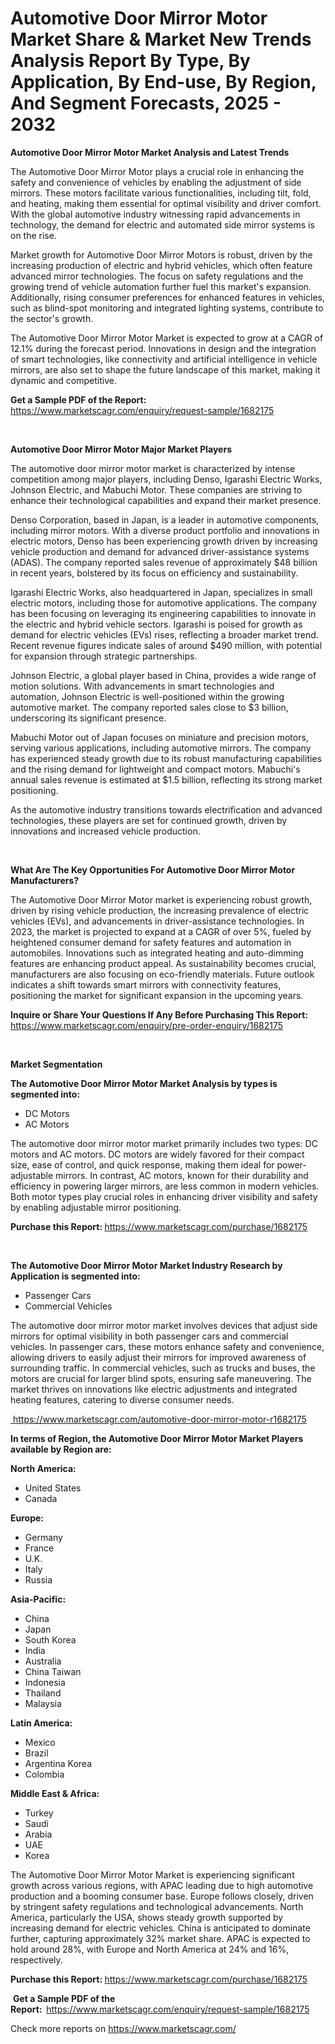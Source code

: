 <p><h1>Automotive Door Mirror Motor Market Share & Market New Trends Analysis Report By Type, By Application, By End-use, By Region, And Segment Forecasts, 2025 - 2032</h1></p><p><strong>Automotive Door Mirror Motor Market Analysis and Latest Trends</strong></p>
<p><p>The Automotive Door Mirror Motor plays a crucial role in enhancing the safety and convenience of vehicles by enabling the adjustment of side mirrors. These motors facilitate various functionalities, including tilt, fold, and heating, making them essential for optimal visibility and driver comfort. With the global automotive industry witnessing rapid advancements in technology, the demand for electric and automated side mirror systems is on the rise.</p><p>Market growth for Automotive Door Mirror Motors is robust, driven by the increasing production of electric and hybrid vehicles, which often feature advanced mirror technologies. The focus on safety regulations and the growing trend of vehicle automation further fuel this market's expansion. Additionally, rising consumer preferences for enhanced features in vehicles, such as blind-spot monitoring and integrated lighting systems, contribute to the sector's growth.</p><p>The Automotive Door Mirror Motor Market is expected to grow at a CAGR of 12.1% during the forecast period. Innovations in design and the integration of smart technologies, like connectivity and artificial intelligence in vehicle mirrors, are also set to shape the future landscape of this market, making it dynamic and competitive.</p></p>
<p><strong>Get a Sample PDF of the Report:&nbsp;</strong> <a href="https://www.marketscagr.com/enquiry/request-sample/1682175?utm_campaign=2998&utm_medium=2&utm_source=Github&utm_content=ia&utm_term=24032025&utm_id=automotive-door-mirror-motor">https://www.marketscagr.com/enquiry/request-sample/1682175</a></p>
<p>&nbsp;</p>
<p><strong>Automotive Door Mirror Motor Major Market Players</strong></p>
<p><p>The automotive door mirror motor market is characterized by intense competition among major players, including Denso, Igarashi Electric Works, Johnson Electric, and Mabuchi Motor. These companies are striving to enhance their technological capabilities and expand their market presence.</p><p>Denso Corporation, based in Japan, is a leader in automotive components, including mirror motors. With a diverse product portfolio and innovations in electric motors, Denso has been experiencing growth driven by increasing vehicle production and demand for advanced driver-assistance systems (ADAS). The company reported sales revenue of approximately $48 billion in recent years, bolstered by its focus on efficiency and sustainability.</p><p>Igarashi Electric Works, also headquartered in Japan, specializes in small electric motors, including those for automotive applications. The company has been focusing on leveraging its engineering capabilities to innovate in the electric and hybrid vehicle sectors. Igarashi is poised for growth as demand for electric vehicles (EVs) rises, reflecting a broader market trend. Recent revenue figures indicate sales of around $490 million, with potential for expansion through strategic partnerships.</p><p>Johnson Electric, a global player based in China, provides a wide range of motion solutions. With advancements in smart technologies and automation, Johnson Electric is well-positioned within the growing automotive market. The company reported sales close to $3 billion, underscoring its significant presence. </p><p>Mabuchi Motor out of Japan focuses on miniature and precision motors, serving various applications, including automotive mirrors. The company has experienced steady growth due to its robust manufacturing capabilities and the rising demand for lightweight and compact motors. Mabuchi's annual sales revenue is estimated at $1.5 billion, reflecting its strong market positioning.</p><p>As the automotive industry transitions towards electrification and advanced technologies, these players are set for continued growth, driven by innovations and increased vehicle production.</p></p>
<p>&nbsp;</p>
<p><strong>What Are The Key Opportunities For Automotive Door Mirror Motor Manufacturers?</strong></p>
<p><p>The Automotive Door Mirror Motor market is experiencing robust growth, driven by rising vehicle production, the increasing prevalence of electric vehicles (EVs), and advancements in driver-assistance technologies. In 2023, the market is projected to expand at a CAGR of over 5%, fueled by heightened consumer demand for safety features and automation in automobiles. Innovations such as integrated heating and auto-dimming features are enhancing product appeal. As sustainability becomes crucial, manufacturers are also focusing on eco-friendly materials. Future outlook indicates a shift towards smart mirrors with connectivity features, positioning the market for significant expansion in the upcoming years.</p></p>
<p><strong>Inquire or Share Your Questions If Any Before Purchasing This Report:</strong> <a href="https://www.marketscagr.com/enquiry/pre-order-enquiry/1682175?utm_campaign=2998&utm_medium=2&utm_source=Github&utm_content=ia&utm_term=24032025&utm_id=automotive-door-mirror-motor">https://www.marketscagr.com/enquiry/pre-order-enquiry/1682175</a></p>
<p>&nbsp;</p>
<p><strong>Market Segmentation</strong></p>
<p><strong>The Automotive Door Mirror Motor Market Analysis by types is segmented into:</strong></p>
<p><ul><li>DC Motors</li><li>AC Motors</li></ul></p>
<p><p>The automotive door mirror motor market primarily includes two types: DC motors and AC motors. DC motors are widely favored for their compact size, ease of control, and quick response, making them ideal for power-adjustable mirrors. In contrast, AC motors, known for their durability and efficiency in powering larger mirrors, are less common in modern vehicles. Both motor types play crucial roles in enhancing driver visibility and safety by enabling adjustable mirror positioning.</p></p>
<p><strong>Purchase this Report:&nbsp;</strong><a href="https://www.marketscagr.com/purchase/1682175?utm_campaign=2998&utm_medium=2&utm_source=Github&utm_content=ia&utm_term=24032025&utm_id=automotive-door-mirror-motor">https://www.marketscagr.com/purchase/1682175</a></p>
<p>&nbsp;</p>
<p><strong>The Automotive Door Mirror Motor Market Industry Research by Application is segmented into:</strong></p>
<p><ul><li>Passenger Cars</li><li>Commercial Vehicles</li></ul></p>
<p><p>The automotive door mirror motor market involves devices that adjust side mirrors for optimal visibility in both passenger cars and commercial vehicles. In passenger cars, these motors enhance safety and convenience, allowing drivers to easily adjust their mirrors for improved awareness of surrounding traffic. In commercial vehicles, such as trucks and buses, the motors are crucial for larger blind spots, ensuring safe maneuvering. The market thrives on innovations like electric adjustments and integrated heating features, catering to diverse consumer needs.</p></p>
<p><a href="https://www.marketscagr.com/automotive-door-mirror-motor-r1682175?utm_campaign=2998&utm_medium=2&utm_source=Github&utm_content=ia&utm_term=24032025&utm_id=automotive-door-mirror-motor">&nbsp;https://www.marketscagr.com/automotive-door-mirror-motor-r1682175</a></p>
<p><strong>In terms of Region, the Automotive Door Mirror Motor Market Players available by Region are:</strong></p>
<p>
    <p> <strong> North America: </strong>
        <ul>
            <li>United States</li>
            <li>Canada</li>
        </ul>
        </p> 
    <p> <strong> Europe: </strong>
        <ul>
            <li>Germany</li>
            <li>France</li>
            <li>U.K.</li>
            <li>Italy</li>
            <li>Russia</li>
        </ul>
        </p> 
    <p> <strong> Asia-Pacific: </strong>
        <ul>
            <li>China</li>
            <li>Japan</li>
            <li>South Korea</li>
            <li>India</li>
            <li>Australia</li>
            <li>China Taiwan</li>
            <li>Indonesia</li>
            <li>Thailand</li>
            <li>Malaysia</li>
        </ul>
        </p> 
    <p> <strong> Latin America: </strong>
        <ul>
            <li>Mexico</li>
            <li>Brazil</li>
            <li>Argentina Korea</li>
            <li>Colombia</li>
        </ul>
        </p> 
    <p> <strong> Middle East & Africa: </strong>
        <ul>
            <li>Turkey</li>
            <li>Saudi</li>
            <li>Arabia</li>
            <li>UAE</li>
            <li>Korea</li>
        </ul>
    </p>
    </p>
<p><p>The Automotive Door Mirror Motor Market is experiencing significant growth across various regions, with APAC leading due to high automotive production and a booming consumer base. Europe follows closely, driven by stringent safety regulations and technological advancements. North America, particularly the USA, shows steady growth supported by increasing demand for electric vehicles. China is anticipated to dominate further, capturing approximately 32% market share. APAC is expected to hold around 28%, with Europe and North America at 24% and 16%, respectively.</p></p>
<p><strong>Purchase this Report: </strong><a href="https://www.marketscagr.com/purchase/1682175?utm_campaign=2998&utm_medium=2&utm_source=Github&utm_content=ia&utm_term=24032025&utm_id=automotive-door-mirror-motor">https://www.marketscagr.com/purchase/1682175</a></p>
<p>&nbsp;<strong>Get a Sample PDF of the Report:&nbsp;&nbsp;</strong><a href="https://www.marketscagr.com/enquiry/request-sample/1682175?utm_campaign=2998&utm_medium=2&utm_source=Github&utm_content=ia&utm_term=24032025&utm_id=automotive-door-mirror-motor">https://www.marketscagr.com/enquiry/request-sample/1682175</a></p>
<p><strong></strong></p>
<p>Check more reports on <a href="https://www.marketscagr.com/?utm_campaign=2998&utm_medium=2&utm_source=Github&utm_content=ia&utm_term=24032025&utm_id=automotive-door-mirror-motor">https://www.marketscagr.com/</a></p>